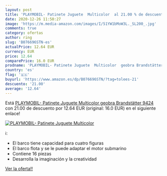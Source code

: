 ```yaml
---
layout: post
title: 'PLAYMOBIL- Patinete Juguete  Multicolor  al 21.00 % de descuento'
date: 2020-12-26 11:50:27
image: 'https://m.media-amazon.com/images/I/51YW1bMoW3L._SL200_.jpg'
comments: true
category: ofertas
author: ring
slug: 'B076696STN-es'
actualPrice: 12.64 EUR
currency: EUR
price: 12.64
comparePrice: 16.0 EUR
prodname: 'PLAYMOBIL- Patinete Juguete  Multicolor  geobra Brandstätter 9424 '
country: 'es'
flag: '🇪🇸'
buyurl: 'https://www.amazon.es/dp/B076696STN/?tag=tolees-21'
descuento: '21.00'
average: '12.64'
---
```


Está [PLAYMOBIL- Patinete Juguete  Multicolor  geobra Brandstätter 9424 ](https://www.amazon.es/dp/B076696STN/?tag=tolees-21) con 21.00 de descuento por 12.64 EUR (original: 16.0 EUR) en el siguiente enlace!

[![PLAYMOBIL- Patinete Juguete  Multicolor ](https://m.media-amazon.com/images/I/51YW1bMoW3L._SL200_.jpg)](https://www.amazon.es/dp/B076696STN/?tag=tolees-21)

ℹ️:

- El barco tiene capacidad para cuatro figuras
- El barco flota y se le puede adaptar el motor submarino
- Contiene 16 piezas
- Desarrolla la imaginación y la creatividad

[Ver la oferta!!](https://www.amazon.es/dp/B076696STN/?tag=tolees-21)
